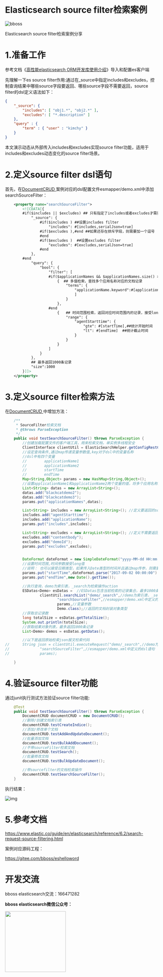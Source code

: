 # Elasticsearch source filter检索案例

![bboss](https://static.oschina.net/uploads/user/47/94045_50.jpg?t=1386945037000)

 

Elasticsearch source filter检索案例分享



# 1.准备工作

参考文档《[高性能elasticsearch ORM开发库使用介绍](development.md)》导入和配置es客户端

先理解一下es source filter作用:通过在_source中指定includes和excludes，控制查询结果中哪些source字段要返回、哪些source字段不需要返回，source filter的dsl定义语法如下：

```json
{
    "_source": {
        "includes": [ "obj1.*", "obj2.*" ],
        "excludes": [ "*.description" ]
    },
    "query" : {
        "term" : { "user" : "kimchy" }
    }
}
```

本文演示动态从外部传入includes和excludes实现source filter功能，适用于includes和excludes动态变化的source filter场景。



# 2.定义source filter dsl语句

首先，在[DocumentCRUD ](https://gitee.com/bboss/eshelloword/blob/master/src/main/java/org/bboss/elasticsearchtest/crud/DocumentCRUD.java)案例对应的dsl配置文件esmapper/demo.xml中添加searchSourceFilter：

```xml
    <property name="searchSourceFilter">
        <![CDATA[{
        #if($includes || $excludes) ## 只有指定了includes或者excludes才需要添加source filter
            "_source": {
                #if($includes ) ##设置includes filter
                    "includes": #[includes,serialJson=true]
                #if($excludes ),#end ##如果还存在排斥字段，则需要加一个逗号
                #end
                #if($excludes )  ##设置excludes filter
                    "excludes": #[excludes,serialJson=true]
                #end
            },
        #end
            "query": {
                "bool": {
                    "filter": [
                    #if($applicationNames && $applicationNames.size() > 0) ##只有传递了需要检索的应用名称集合，才需要添加下面的条件
                        {  ## 多值检索，查找多个应用名称对应的文档记录
                            "terms": {
                                "applicationName.keyword":#[applicationNames,serialJson=true]
                                ]
                            }
                        },
                    #end
                        {   ## 时间范围检索，返回对应时间范围内的记录，接受long型的值
                            "range": {
                                "agentStarttime": {
                                    "gte": #[startTime],##统计开始时间
                                    "lt": #[endTime]  ##统计截止时间
                                }
                            }
                        }
                    ]
                }
            },
            ## 最多返回1000条记录
            "size":1000
        }]]>
    </property>
```



# 3.定义source filter检索方法

在[DocumentCRUD ](https://gitee.com/bboss/eshelloword/blob/master/src/main/java/org/bboss/elasticsearchtest/crud/DocumentCRUD.java)中增加方法：

```java
    /**
	 * SourceFilter检索文档
	 * @throws ParseException
	 */
	public void testSearchSourceFilter() throws ParseException {
		//创建加载配置文件的客户端工具，用来检索文档，单实例多线程安全
		ClientInterface clientUtil = ElasticSearchHelper.getConfigRestClientUtil(mappath);
		//设定查询条件,通过map传递变量参数值,key对于dsl中的变量名称
		//dsl中有四个变量
		//        applicationName1
		//        applicationName2
		//        startTime
		//        endTime
		Map<String,Object> params = new HashMap<String,Object>();
		//设置applicationName1和applicationName2两个变量的值，将多个应用名称放到list中，通过list动态传递参数
		List<String> datas = new ArrayList<String>();
		datas.add("blackcatdemo2");
		datas.add("blackcatdemo3");
		params.put("applicationNames",datas);

		List<String> includes = new ArrayList<String>(); //定义要返回的source字段
		includes.add("agentStarttime");
		includes.add("applicationName");
		params.put("includes",includes);

		List<String> excludes = new ArrayList<String>(); //定义不需要返回的source字段
		excludes.add("contentbody");
		excludes.add("demoId");
		params.put("excludes",excludes);


		DateFormat dateFormat = new SimpleDateFormat("yyyy-MM-dd HH:mm:ss");
		//设置时间范围,时间参数接受long值
		//说明： 也可以接受日期类型，如果传入Date类型的时间并且通过map传参，则需要手动进行日期格式转换成字符串格式的日期串，通过entity传参则不需要
		params.put("startTime",dateFormat.parse("2017-09-02 00:00:00").getTime());
		params.put("endTime",new Date().getTime());

		//执行查询，demo为索引表，_search为检索操作action
		ESDatas<Demo> esDatas =  //ESDatas包含当前检索的记录集合，最多1000条记录，由dsl中的size属性指定
				clientUtil.searchList("demo/_search",//demo为索引表，_search为检索操作action
						"searchSourceFilter",//esmapper/demo.xml中定义的dsl语句
						params,//变量参数
						Demo.class);//返回的文档封装对象类型
		//获取总记录数
		long totalSize = esDatas.getTotalSize();
		System.out.println(totalSize);
		//获取结果对象列表，最多返回1000条记录
		List<Demo> demos = esDatas.getDatas();

		//以下是返回原始检索json报文检索代码
//		String json = clientUtil.executeRequest("demo/_search",//demo为索引表，_search为检索操作action
//				"searchSourceFilter",//esmapper/demo.xml中定义的dsl语句
//				params);

	}
```



# 4.验证source filter功能

通过junit执行测试方法验证source filter功能:

```java
    @Test
	public void testSearchSourceFilter() throws ParseException {
		DocumentCRUD documentCRUD = new DocumentCRUD();
		//删除/创建文档索引表
		documentCRUD.testCreateIndice();
		//添加/修改单个文档
		documentCRUD.testAddAndUpdateDocument();
		//批量添加文档
		documentCRUD.testBulkAddDocument();
		//不带sourceFilter检索文档
		documentCRUD.testSearch();
		//批量修改文档
		documentCRUD.testBulkUpdateDocument();

		//带sourcefilter的文档检索操作
		documentCRUD.testSearchSourceFilter();
	}
```

执行结果：

![img](https://static.oschina.net/uploads/space/2018/0418/105405_2bXT_94045.png)



# 5.参考文档

<https://www.elastic.co/guide/en/elasticsearch/reference/6.2/search-request-source-filtering.html>

案例对应源码工程：

<https://gitee.com/bboss/eshelloword>

# 开发交流



bboss elasticsearch交流：166471282

**bboss elasticsearch微信公众号：**

<img src="https://static.oschina.net/uploads/space/2017/0617/094201_QhWs_94045.jpg"  height="200" width="200">



